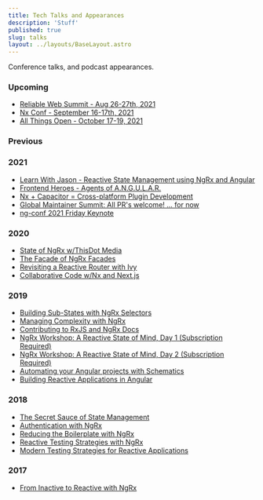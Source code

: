 ```yaml
---
title: Tech Talks and Appearances
description: 'Stuff'
published: true
slug: talks
layout: ../layouts/BaseLayout.astro
---
```


<div class="flex flex-col justify-around px-8 text-xl">

<div class="text-2xl py-4">
  Conference talks, and podcast appearances.
</div>

<div class="py-4">

### Upcoming

- [Reliable Web Summit - Aug 26-27th, 2021](https://reliablewebsummit.com/)
- [Nx Conf - September 16-17th, 2021](https://nx.dev/conf)
- [All Things Open - October 17-19, 2021](https://www.allthingsopen.org/)

</div>

<div class="py-4">

### Previous

</div>

<div class="py-4">

### 2021

- [Learn With Jason - Reactive State Management using NgRx and Angular](https://www.youtube.com/watch?v=gVOwffv4_hA)
- [Frontend Heroes - Agents of A.N.G.U.L.A.R.](https://www.youtube.com/watch?v=dKMyx4KJYCg)
- [Nx + Capacitor = Cross-platform Plugin Development](https://www.youtube.com/watch?v=0E1l2UgXh5k)
- [Global Maintainer Summit: All PR's welcome! ... for now](https://youtu.be/FbGbU0I9izs)
- [ng-conf 2021 Friday Keynote](https://youtu.be/8ZZmkJnfb54?t=3540)

</div>

<div class="py-4">

### 2020

- [State of NgRx w/ThisDot Media](https://www.youtube.com/watch?v=w_Ar4DAYS9o)
- [The Facade of NgRx Facades](https://youtu.be/OZam9fNNwSE)
- [Revisiting a Reactive Router with Ivy](https://www.ng-conf.org/2020/sessions/revisiting-a-reactive-router-with-ivy/)
- [Collaborative Code w/Nx and Next.js](https://www.youtube.com/watch?v=mENsDLq1znU)

</div>

<div class="py-4">

### 2019

- [Building Sub-States with NgRx Selectors](https://www.youtube.com/watch?v=RXuSDiLmcN0)
- [Managing Complexity with NgRx](https://www.recallact.com/presentation/managing-complexity-ngrx)
- [Contributing to RxJS and NgRx Docs](https://www.youtube.com/watch?v=ug0c1tUegm4)
- [NgRx Workshop: A Reactive State of Mind, Day 1 (Subscription Required)](https://www.pluralsight.com/courses/ng-conf-19-ngrx-reactive-day-1)
- [NgRx Workshop: A Reactive State of Mind, Day 2 (Subscription Required)](https://www.pluralsight.com/courses/ng-conf-19-ngrx-reactive-day-2)
- [Automating your Angular projects with Schematics](https://www.youtube.com/watch?v=bdCYZoB_Su4)
- [Building Reactive Applications in Angular](https://connect.tech/)

</div>

<div class="py-4">

### 2018

- [The Secret Sauce of State Management](https://www.youtube.com/watch?v=meIlUZ2TMs8)
- [Authentication with NgRx](https://www.youtube.com/watch?v=46IRQgNtCGw)
- [Reducing the Boilerplate with NgRx](https://www.youtube.com/watch?v=t3jx0EC-Y3c)
- [Reactive Testing Strategies with NgRx](https://www.youtube.com/watch?v=MTZprd9tI6c)
- [Modern Testing Strategies for Reactive Applications](https://www.youtube.com/watch?v=qEKVzz9kifE)

</div>

<div class="py-4">

### 2017

- [From Inactive to Reactive with NgRx](https://www.youtube.com/watch?v=cyaAhXHhxgk)

</div>

</div>
